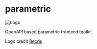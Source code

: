 # parametric

![Logo](/logo.svg?raw=true)

OpenAPI based parametric frontend toolkit

Logo credit <a href="https://www.flaticon.com/authors/becris" title="Becris">Becris</a>
